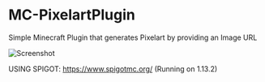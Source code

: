 # MC-PixelartPlugin
Simple Minecraft Plugin that generates Pixelart by providing an Image URL

![Screenshot](https://github.com/xSillusx/MC-PixelartPlugin/blob/master/screenshot2.png)

USING SPIGOT: https://www.spigotmc.org/
(Running on 1.13.2)
